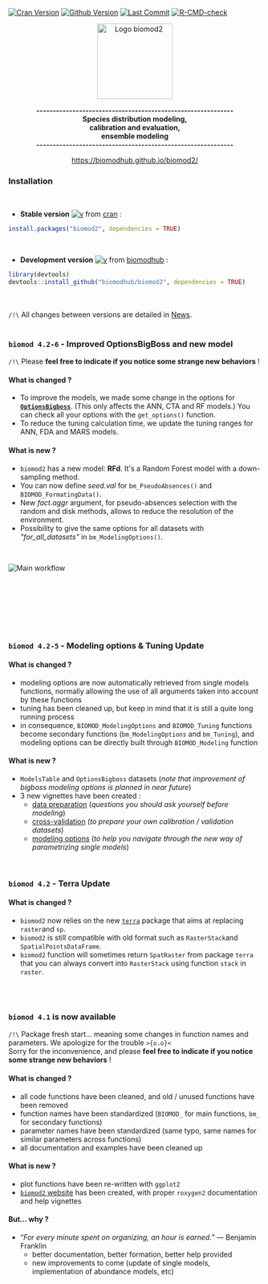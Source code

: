 [![Cran Version](https://www.r-pkg.org/badges/version/biomod2?color=yellow)](https://cran.r-project.org/package=biomod2)
[![Github Version](https://img.shields.io/badge/devel%20version-4.2--6--2-blue.svg)](https://github.com/biomodhub/biomod2)
[![Last Commit](https://img.shields.io/github/last-commit/biomodhub/biomod2.svg)](https://github.com/biomodhub/biomod2/commits/master)
[![R-CMD-check](https://github.com/biomodhub/biomod2/actions/workflows/R-CMD-check.yml/badge.svg)](https://github.com/biomodhub/biomod2/actions/workflows/R-CMD-check.yml)

<!-- [![Download](http://cranlogs.r-pkg.org/badges/grand-total/biomod2?color=yellow)](https://cran.r-project.org/package=segclust2d) -->
<!-- 
badge for github version :
badger::badge_github_version("biomodhub/biomod2", "blue") 
-->

<style>
.zoom p {
width:800px;
margin-left: auto;
margin-right: auto;
}
.zoom p:hover {
width:1500px;
position: relative;
z-index: 10;
}
</style>


<div align="center">
<p><img src="articles/pictures/LogoBiomod.png" alt="Logo biomod2" width=150px></img></p>

<b>------------------------------------------------------------<br/>
Species distribution modeling, <br/>
calibration and evaluation, <br/>
ensemble modeling <br/>
------------------------------------------------------------<br/>
</b>

https://biomodhub.github.io/biomod2/
</div>


### <i class="fas fa-tools"></i> Installation

<br/>

- **Stable version** [![v](https://www.r-pkg.org/badges/version/biomod2?color=yellow)](https://cran.r-project.org/package=biomod2) from [cran](https://CRAN.R-project.org/package=biomod2) :

```R
install.packages("biomod2", dependencies = TRUE)
```

<br/>

- **Development version** [![v](https://img.shields.io/badge/devel%20version-4.2--6--2-blue.svg)](https://github.com/biomodhub/biomod2) from [biomodhub](https://github.com/biomodhub/biomod2) :

```R
library(devtools)
devtools::install_github("biomodhub/biomod2", dependencies = TRUE)
```

<br/><br/>
`/!\` All changes between versions are detailed in [News](https://biomodhub.github.io/biomod2/articles/news.html).
<br/><br/>

### <i class="fas fa-envelope-open-text"></i> `biomod 4.2-6` - Improved OptionsBigBoss and new model


`/!\` Please **feel free to indicate if you notice some strange new behaviors** !

#### <i class="fas fa-exchange-alt"></i> What is changed ?

- To improve the models, we made some change in the options for [**`OptionsBigboss`**](https://biomodhub.github.io/biomod2/reference/OptionsBigboss.html). (This only affects the ANN, CTA and RF models.) You can check all your options with the `get_options()` function.
- To reduce the tuning calculation time, we update the tuning ranges for ANN, FDA and MARS models.

#### <i class="fas fa-plus-square"></i> What is new ?

- `biomod2` has a new model: **RFd**. It's a Random Forest model with a down-sampling method.
- You can now define _seed.val_ for `bm_PseudoAbsences()` and `BIOMOD_FormatingData()`.
- New _fact.aggr_ argument, for pseudo-absences selection with the random and disk methods, allows to reduce the resolution of the environment.
- Possibility to give the same options for all datasets with _"for_all_datasets"_ in `bm_ModelingOptions()`.

<br/>

<div class="zoom">
<p><img src="articles/pictures/SCHEMA_BIOMOD2_WORKFLOW_functions.png" alt="Main workflow"></img></p>
</div>

<br/><br/><br/>

<br/><br/>


### <i class="fas fa-envelope"></i> `biomod 4.2-5` - Modeling options & Tuning Update

#### <i class="fas fa-exchange-alt"></i> What is changed ?

- modeling options are now automatically retrieved from single models functions, normally allowing the use of all arguments taken into account by these functions
- tuning has been cleaned up, but keep in mind that it is still a quite long running process
- in consequence, `BIOMOD_ModelingOptions` and `BIOMOD_Tuning` functions become secondary functions (`bm_ModelingOptions` and `bm_Tuning`), and modeling options can be directly built through `BIOMOD_Modeling` function

#### <i class="fas fa-plus-square"></i> What is new ?

- `ModelsTable` and `OptionsBigboss` datasets (*note that improvement of bigboss modeling options is planned in near future*)
- 3 new vignettes have been created :
    - [data preparation](https://biomodhub.github.io/biomod2/articles/vignette_dataPreparation.html) (*questions you should ask yourself before modeling*)
    - [cross-validation](https://biomodhub.github.io/biomod2/articles/vignette_crossValidation.html) (*to prepare your own calibration / validation datasets*)
    - [modeling options](https://biomodhub.github.io/biomod2/articles/vignette_modelingOptions.html) (*to help you navigate through the new way of parametrizing single models*)

<br/>

### <i class="fas fa-envelope"></i> `biomod 4.2` - Terra Update

#### <i class="fas fa-exchange-alt"></i> What is changed ?

- `biomod2` now relies on the new [`terra`](https://github.com/rspatial/terra) package that aims at replacing `raster`and `sp`.
- `biomod2` is still compatible with old format such as `RasterStack`and `SpatialPointsDataFrame`.
- `biomod2` function will sometimes return `SpatRaster` from package `terra` that you can always convert into `RasterStack` using function `stack` in `raster`.

<br/><br/>



### <i class="fas fa-envelope"></i> `biomod 4.1` is now available

`/!\` Package fresh start... meaning some changes in function names and parameters. We apologize for the trouble `>{o.o}<` <br/>
Sorry for the inconvenience, and please **feel free to indicate if you notice some strange new behaviors** !


#### <i class="fas fa-exchange-alt"></i> What is changed ?

- all code functions have been cleaned, and old / unused functions have been removed
- function names have been standardized (`BIOMOD_` for main functions, `bm_` for secondary functions)
- parameter names have been standardized (same typo, same names for similar parameters across functions)
- all documentation and examples have been cleaned up

#### <i class="fas fa-plus-square"></i> What is new ?

- plot functions have been re-written with `ggplot2`
- [`biomod2` website](https://biomodhub.github.io/biomod2/) has been created, with proper `roxygen2` documentation and help vignettes

#### <i class="fas fa-question-circle"></i> But... why ?

- “*For every minute spent on organizing, an hour is earned.*” — Benjamin Franklin
  - better documentation, better formation, better help provided
  - new improvements to come (update of single models, implementation of abundance models, etc)

<br/><br/>





